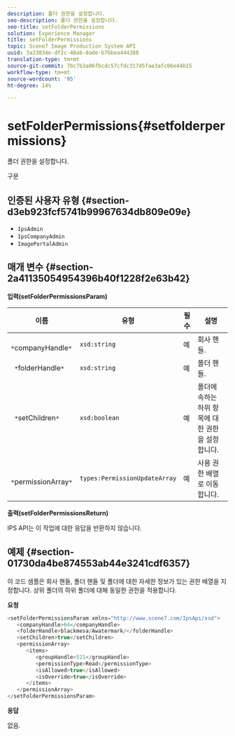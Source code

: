 ```yaml
---
description: 폴더 권한을 설정합니다.
seo-description: 폴더 권한을 설정합니다.
seo-title: setFolderPermissions
solution: Experience Manager
title: setFolderPermissions
topic: Scene7 Image Production System API
uuid: 3a33034e-df2c-48ab-8ade-b76bea444388
translation-type: tm+mt
source-git-commit: 7bc7b3a86fbcdc57cfdc31745fae3afc06e44b15
workflow-type: tm+mt
source-wordcount: '95'
ht-degree: 14%

---
```



# setFolderPermissions{#setfolderpermissions}

폴더 권한을 설정합니다.

구문

## 인증된 사용자 유형 {#section-d3eb923fcf5741b99967634db809e09e}

* `IpsAdmin`
* `IpsCompanyAdmin`
* `ImagePortalAdmin`

## 매개 변수 {#section-2a41135054954396b40f1228f2e63b42}

**입력(setFolderPermissionsParam)**

| 이름 | 유형 | 필수 | 설명 |
|---|---|---|---|
| ` *`companyHandle`*` | `xsd:string` | 예 | 회사 핸들. |
| ` *`folderHandle`*` | `xsd:string` | 예 | 폴더 핸들. |
| ` *`setChildren`*` | `xsd:boolean` | 예 | 폴더에 속하는 하위 항목에 대한 권한을 설정합니다. |
| ` *`permissionArray`*` | `types:PermissionUpdateArray` | 예 | 사용 권한 배열로 이동합니다. |

**출력(setFolderPermissionsReturn)**

IPS API는 이 작업에 대한 응답을 반환하지 않습니다.

## 예제 {#section-01730da4be874553ab44e3241cdf6357}

이 코드 샘플은 회사 핸들, 폴더 핸들 및 폴더에 대한 자세한 정보가 있는 권한 배열을 지정합니다. 상위 폴더의 하위 폴더에 대해 동일한 권한을 적용합니다.

**요청**

```java
<setFolderPermissionsParam xmlns="http://www.scene7.com/IpsApi/xsd">
   <companyHandle>64</companyHandle>
   <folderHandle>blackmesa/Awatermark/</folderHandle>
   <setChildren>true</setChildren>
   <permissionArray>
      <items>
         <groupHandle>521</groupHandle>
         <permissionType>Read</permissionType>
         <isAllowed>true</isAllowed>
         <isOverride>true</isOverride>
      </items>
   </permissionArray>
</setFolderPermissionsParam>
```

**응답**

없음.
